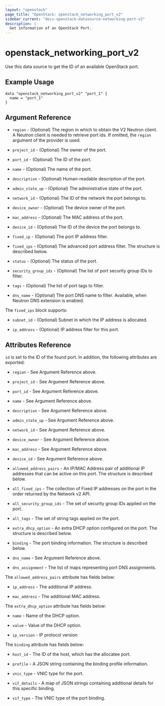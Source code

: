 ```yaml
---
layout: "openstack"
page_title: "OpenStack: openstack_networking_port_v2"
sidebar_current: "docs-openstack-datasource-networking-port-v2"
description: |-
  Get information of an OpenStack Port.
---
```


# openstack\_networking\_port\_v2

Use this data source to get the ID of an available OpenStack port.

## Example Usage

```hcl
data "openstack_networking_port_v2" "port_1" {
  name = "port_1"
}
```

## Argument Reference

* `region` - (Optional) The region in which to obtain the V2 Neutron client.
  A Neutron client is needed to retrieve port ids. If omitted, the
  `region` argument of the provider is used.

* `project_id` - (Optional) The owner of the port.

* `port_id` - (Optional) The ID of the port.

* `name` - (Optional) The name of the port.

* `description` - (Optional) Human-readable description of the port.

* `admin_state_up` - (Optional) The administrative state of the port.

* `network_id` - (Optional) The ID of the network the port belongs to.

* `device_owner` - (Optional) The device owner of the port.

* `mac_address` - (Optional) The MAC address of the port.

* `device_id` - (Optional) The ID of the device the port belongs to.

* `fixed_ip` - (Optional) The port IP address filter.

* `fixed_ips` - (Optional) The advanced port address filter. The structure is
  described below.

* `status` - (Optional) The status of the port.

* `security_group_ids` - (Optional) The list of port security group IDs to filter.

* `tags` - (Optional) The list of port tags to filter.

* `dns_name` - (Optional) The port DNS name to filter. Available, when Neutron
    DNS extension is enabled.

The `fixed_ips` block supports:

* `subnet_id` - (Optional) Subnet in which the IP address is allocated.

* `ip_address` - (Optional) IP address filter for this port.

## Attributes Reference

`id` is set to the ID of the found port. In addition, the following attributes
are exported:

* `region` - See Argument Reference above.

* `project_id` - See Argument Reference above.

* `port_id` - See Argument Reference above.

* `name` - See Argument Reference above.

* `description` - See Argument Reference above.

* `admin_state_up` - See Argument Reference above.

* `network_id` - See Argument Reference above.

* `device_owner` - See Argument Reference above.

* `mac_address` - See Argument Reference above.

* `device_id` - See Argument Reference above.

* `allowed_address_pairs` - An IP/MAC Address pair of additional IP
    addresses that can be active on this port. The structure is described
    below.

* `all_fixed_ips` - The collection of Fixed IP addresses on the port in the
  order returned by the Network v2 API.

* `all_security_group_ids` - The set of security group IDs applied on the port.

* `all_tags` - The set of string tags applied on the port.

* `extra_dhcp_option` - An extra DHCP option configured on the port.
    The structure is described below.

* `binding` - The port binding information. The structure is described below.

* `dns_name` - See Argument Reference above.

* `dns_assignment` - The list of maps representing port DNS assignments.

The `allowed_address_pairs` attribute has fields below:

* `ip_address` - The additional IP address.

* `mac_address` - The additional MAC address.

The `extra_dhcp_option` attribute has fields below:

* `name` - Name of the DHCP option.

* `value` - Value of the DHCP option.

* `ip_version` - IP protocol version

The `binding` attribute has fields below:

* `host_id` - The ID of the host, which has the allocatee port.

* `profile` - A JSON string containing the binding profile information.

* `vnic_type` - VNIC type for the port.

* `vif_details` - A map of JSON strings containing additional details for this
    specific binding.

* `vif_type` - The VNIC type of the port binding.
